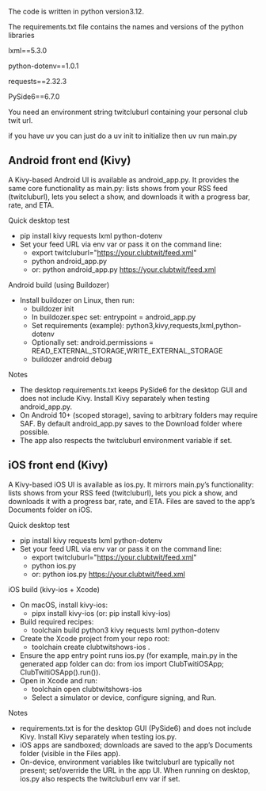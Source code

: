 The code is written in python version3.12.

The requirements.txt file contains the names and versions of the python libraries

lxml==5.3.0

python-dotenv==1.0.1

requests==2.32.3

PySide6==6.7.0

You need an environment string twitcluburl containing your personal club twit url.

if you have uv you can just do a uv init to initialize then uv run main.py



Android front end (Kivy)
------------------------
A Kivy-based Android UI is available as android_app.py. It provides the same core functionality as main.py: lists shows from your RSS feed (twitcluburl), lets you select a show, and downloads it with a progress bar, rate, and ETA.

Quick desktop test
- pip install kivy requests lxml python-dotenv
- Set your feed URL via env var or pass it on the command line:
  - export twitcluburl="https://your.clubtwit/feed.xml"
  - python android_app.py
  - or: python android_app.py https://your.clubtwit/feed.xml

Android build (using Buildozer)
- Install buildozer on Linux, then run:
  - buildozer init
  - In buildozer.spec set: entrypoint = android_app.py
  - Set requirements (example): python3,kivy,requests,lxml,python-dotenv
  - Optionally set: android.permissions = READ_EXTERNAL_STORAGE,WRITE_EXTERNAL_STORAGE
  - buildozer android debug

Notes
- The desktop requirements.txt keeps PySide6 for the desktop GUI and does not include Kivy. Install Kivy separately when testing android_app.py.
- On Android 10+ (scoped storage), saving to arbitrary folders may require SAF. By default android_app.py saves to the Download folder where possible.
- The app also respects the twitcluburl environment variable if set.



iOS front end (Kivy)
--------------------
A Kivy-based iOS UI is available as ios.py. It mirrors main.py’s functionality: lists shows from your RSS feed (twitcluburl), lets you pick a show, and downloads it with a progress bar, rate, and ETA. Files are saved to the app’s Documents folder on iOS.

Quick desktop test
- pip install kivy requests lxml python-dotenv
- Set your feed URL via env var or pass it on the command line:
  - export twitcluburl="https://your.clubtwit/feed.xml"
  - python ios.py
  - or: python ios.py https://your.clubtwit/feed.xml

iOS build (kivy-ios + Xcode)
- On macOS, install kivy-ios:
  - pipx install kivy-ios  (or: pip install kivy-ios)
- Build required recipes:
  - toolchain build python3 kivy requests lxml python-dotenv
- Create the Xcode project from your repo root:
  - toolchain create clubtwitshows-ios .
- Ensure the app entry point runs ios.py (for example, main.py in the generated app folder can do: from ios import ClubTwitiOSApp; ClubTwitiOSApp().run()).
- Open in Xcode and run:
  - toolchain open clubtwitshows-ios
  - Select a simulator or device, configure signing, and Run.

Notes
- requirements.txt is for the desktop GUI (PySide6) and does not include Kivy. Install Kivy separately when testing ios.py.
- iOS apps are sandboxed; downloads are saved to the app’s Documents folder (visible in the Files app).
- On-device, environment variables like twitcluburl are typically not present; set/override the URL in the app UI. When running on desktop, ios.py also respects the twitcluburl env var if set.
